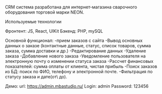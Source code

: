CRM система разработана для интернет-магазина сварочного оборудования торговой марки NEON.

Используемые технологии

Фронтент: JS, React, UIKit
Бэкенд: PHP, mySQL

Основной функционал:
-прием заказов с сайта
-Вывод основных данных о заказе (kонтактные данные, статус, список товаров, сумма заказа, сумма доставки  и др.)
-Редактирование данных
-Удаление заказа
-Добавление нового заказа 
-Уведомление пользователя на электронную почту о изменении статуса заказа
-Рассчет финансовых показателей: сумма оплаты от клиента, чистая прибыль
-Поиск заказов из БД: поиск по ФИО, телефону и электронной почте.
-Фильтрация по статусу заказа и дате(от\ до).

Демо:
url: https://admin.mbastudio.ru/
Login: admin
Password: 123456
